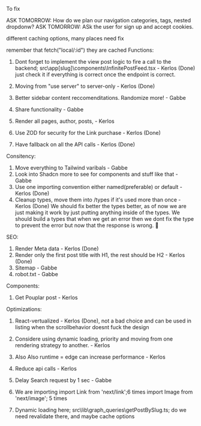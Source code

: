 To fix 

ASK TOMORROW: How do we plan our navigation categories, tags, nested dropdonw?
ASK TOMORROW: ASk the user for sign up and accept cookies. 

different caching options, many places need fix

remember that fetch("local/:id") they are cached
Functions:

1. Dont forget to implement the view post logic to fire a call to the backend; src\app\[slug]\components\InfinitePostFeed.tsx - Kerlos (Done) just check it if everything is correct once the endpoint is correct. 

2. Moving from "use server" to server-only - Kerlos (Done)
3. Better sidebar content reccomenditations. Randomize more! - Gabbe
4. Share functionality - Gabbe
5. Render all pages, author, posts, - Kerlos
6. Use ZOD for security for the Link purchase - Kerlos (Done)
7. Have fallback on all the API calls - Kerlos (Done)


Consitency:
1. Move everything to Tailwind varibals - Gabbe
2. Look into Shadcn more to see for components and stuff like that - Gabbe
3. Use one importing convention either named(preferable) or default - Kerlos (Done)
4. Cleanup types, move them into /types if it's used more than once - Kerlos (Done) We should fix better the types better, as of now we are just making it work by just putting anything inside of the types. We should build a types that when we get an error then we dont fix the type to prevent the error but now that the response is wrong. 🤣

SEO: 

 1. Render Meta data - Kerlos (Done)
 2. Render only the first post title with H1, the rest should be H2 - Kerlos (Done)
 3. Sitemap - Gabbe
 4. robot.txt - Gabbe

Components:
1. Get Pouplar post - Kerlos


Optimizations:

1. React-vertualized - Kerlos (Done), not a bad choice and can be used in listing when the scrollbehavior doesnt fuck the design

2. Considere using dynamic loading, priority and moving from one rendering strategy to another. - Kerlos
3. Also Also runtime = edge can increase performance - Kerlos
4. Reduce api calls - Kerlos
5. Delay Search request by 1 sec - Gabbe

7. We are importing 
import Link from 'next/link';6 times
import Image from 'next/image'; 5 times 


6. Dynamic loading here; src\lib\graph_queries\getPostBySlug.ts; do we need revalidate there, and maybe cache options

